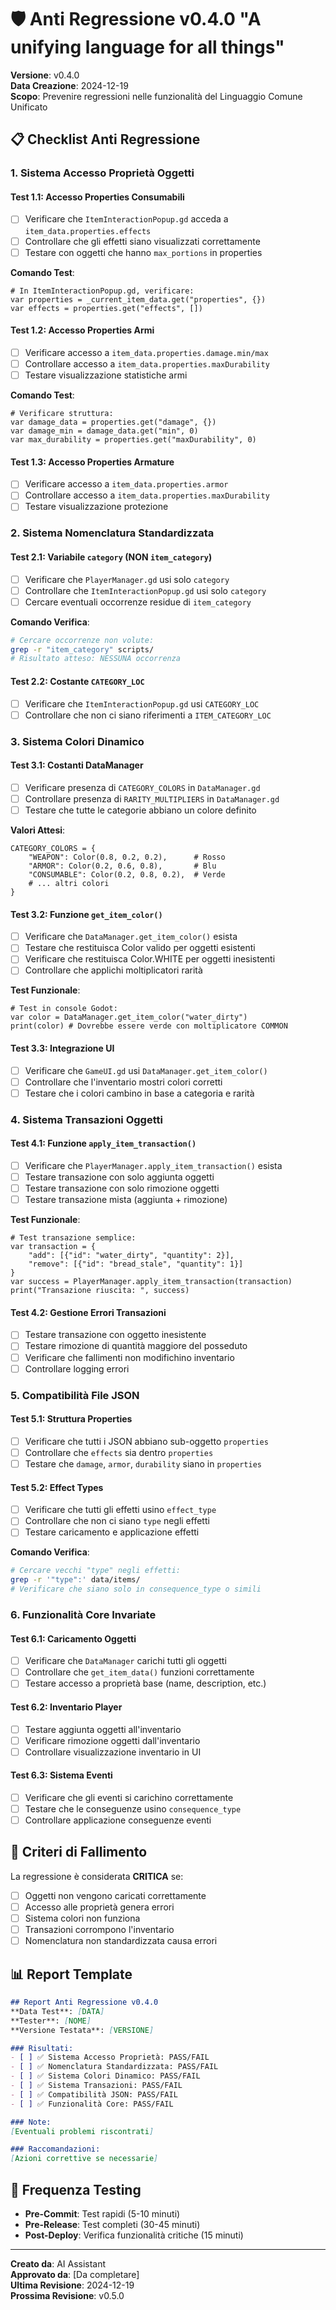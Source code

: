 # 🛡️ Anti Regressione v0.4.0 "A unifying language for all things"

**Versione**: v0.4.0  
**Data Creazione**: 2024-12-19  
**Scopo**: Prevenire regressioni nelle funzionalità del Linguaggio Comune Unificato  

## 📋 Checklist Anti Regressione

### 1. **Sistema Accesso Proprietà Oggetti**

#### Test 1.1: Accesso Properties Consumabili
- [ ] Verificare che `ItemInteractionPopup.gd` acceda a `item_data.properties.effects`
- [ ] Controllare che gli effetti siano visualizzati correttamente
- [ ] Testare con oggetti che hanno `max_portions` in properties

**Comando Test**:
```gdscript
# In ItemInteractionPopup.gd, verificare:
var properties = _current_item_data.get("properties", {})
var effects = properties.get("effects", [])
```

#### Test 1.2: Accesso Properties Armi
- [ ] Verificare accesso a `item_data.properties.damage.min/max`
- [ ] Controllare accesso a `item_data.properties.maxDurability`
- [ ] Testare visualizzazione statistiche armi

**Comando Test**:
```gdscript
# Verificare struttura:
var damage_data = properties.get("damage", {})
var damage_min = damage_data.get("min", 0)
var max_durability = properties.get("maxDurability", 0)
```

#### Test 1.3: Accesso Properties Armature
- [ ] Verificare accesso a `item_data.properties.armor`
- [ ] Controllare accesso a `item_data.properties.maxDurability`
- [ ] Testare visualizzazione protezione

### 2. **Sistema Nomenclatura Standardizzata**

#### Test 2.1: Variabile `category` (NON `item_category`)
- [ ] Verificare che `PlayerManager.gd` usi solo `category`
- [ ] Controllare che `ItemInteractionPopup.gd` usi solo `category`
- [ ] Cercare eventuali occorrenze residue di `item_category`

**Comando Verifica**:
```bash
# Cercare occorrenze non volute:
grep -r "item_category" scripts/
# Risultato atteso: NESSUNA occorrenza
```

#### Test 2.2: Costante `CATEGORY_LOC`
- [ ] Verificare che `ItemInteractionPopup.gd` usi `CATEGORY_LOC`
- [ ] Controllare che non ci siano riferimenti a `ITEM_CATEGORY_LOC`

### 3. **Sistema Colori Dinamico**

#### Test 3.1: Costanti DataManager
- [ ] Verificare presenza di `CATEGORY_COLORS` in `DataManager.gd`
- [ ] Controllare presenza di `RARITY_MULTIPLIERS` in `DataManager.gd`
- [ ] Testare che tutte le categorie abbiano un colore definito

**Valori Attesi**:
```gdscript
CATEGORY_COLORS = {
    "WEAPON": Color(0.8, 0.2, 0.2),      # Rosso
    "ARMOR": Color(0.2, 0.6, 0.8),       # Blu
    "CONSUMABLE": Color(0.2, 0.8, 0.2),  # Verde
    # ... altri colori
}
```

#### Test 3.2: Funzione `get_item_color()`
- [ ] Verificare che `DataManager.get_item_color()` esista
- [ ] Testare che restituisca Color valido per oggetti esistenti
- [ ] Verificare che restituisca Color.WHITE per oggetti inesistenti
- [ ] Controllare che applichi moltiplicatori rarità

**Test Funzionale**:
```gdscript
# Test in console Godot:
var color = DataManager.get_item_color("water_dirty")
print(color) # Dovrebbe essere verde con moltiplicatore COMMON
```

#### Test 3.3: Integrazione UI
- [ ] Verificare che `GameUI.gd` usi `DataManager.get_item_color()`
- [ ] Controllare che l'inventario mostri colori corretti
- [ ] Testare che i colori cambino in base a categoria e rarità

### 4. **Sistema Transazioni Oggetti**

#### Test 4.1: Funzione `apply_item_transaction()`
- [ ] Verificare che `PlayerManager.apply_item_transaction()` esista
- [ ] Testare transazione con solo aggiunta oggetti
- [ ] Testare transazione con solo rimozione oggetti
- [ ] Testare transazione mista (aggiunta + rimozione)

**Test Funzionale**:
```gdscript
# Test transazione semplice:
var transaction = {
    "add": [{"id": "water_dirty", "quantity": 2}],
    "remove": [{"id": "bread_stale", "quantity": 1}]
}
var success = PlayerManager.apply_item_transaction(transaction)
print("Transazione riuscita: ", success)
```

#### Test 4.2: Gestione Errori Transazioni
- [ ] Testare transazione con oggetto inesistente
- [ ] Testare rimozione di quantità maggiore del posseduto
- [ ] Verificare che fallimenti non modifichino inventario
- [ ] Controllare logging errori

### 5. **Compatibilità File JSON**

#### Test 5.1: Struttura Properties
- [ ] Verificare che tutti i JSON abbiano sub-oggetto `properties`
- [ ] Controllare che `effects` sia dentro `properties`
- [ ] Testare che `damage`, `armor`, `durability` siano in `properties`

#### Test 5.2: Effect Types
- [ ] Verificare che tutti gli effetti usino `effect_type`
- [ ] Controllare che non ci siano `type` negli effetti
- [ ] Testare caricamento e applicazione effetti

**Comando Verifica**:
```bash
# Cercare vecchi "type" negli effetti:
grep -r '"type":' data/items/
# Verificare che siano solo in consequence_type o simili
```

### 6. **Funzionalità Core Invariate**

#### Test 6.1: Caricamento Oggetti
- [ ] Verificare che `DataManager` carichi tutti gli oggetti
- [ ] Controllare che `get_item_data()` funzioni correttamente
- [ ] Testare accesso a proprietà base (name, description, etc.)

#### Test 6.2: Inventario Player
- [ ] Testare aggiunta oggetti all'inventario
- [ ] Verificare rimozione oggetti dall'inventario
- [ ] Controllare visualizzazione inventario in UI

#### Test 6.3: Sistema Eventi
- [ ] Verificare che gli eventi si carichino correttamente
- [ ] Testare che le conseguenze usino `consequence_type`
- [ ] Controllare applicazione conseguenze eventi

## 🚨 Criteri di Fallimento

La regressione è considerata **CRITICA** se:
- [ ] Oggetti non vengono caricati correttamente
- [ ] Accesso alle proprietà genera errori
- [ ] Sistema colori non funziona
- [ ] Transazioni corrompono l'inventario
- [ ] Nomenclatura non standardizzata causa errori

## 📊 Report Template

```markdown
## Report Anti Regressione v0.4.0
**Data Test**: [DATA]
**Tester**: [NOME]
**Versione Testata**: [VERSIONE]

### Risultati:
- [ ] ✅ Sistema Accesso Proprietà: PASS/FAIL
- [ ] ✅ Nomenclatura Standardizzata: PASS/FAIL
- [ ] ✅ Sistema Colori Dinamico: PASS/FAIL
- [ ] ✅ Sistema Transazioni: PASS/FAIL
- [ ] ✅ Compatibilità JSON: PASS/FAIL
- [ ] ✅ Funzionalità Core: PASS/FAIL

### Note:
[Eventuali problemi riscontrati]

### Raccomandazioni:
[Azioni correttive se necessarie]
```

## 🔄 Frequenza Testing

- **Pre-Commit**: Test rapidi (5-10 minuti)
- **Pre-Release**: Test completi (30-45 minuti)
- **Post-Deploy**: Verifica funzionalità critiche (15 minuti)

---

**Creato da**: AI Assistant  
**Approvato da**: [Da completare]  
**Ultima Revisione**: 2024-12-19  
**Prossima Revisione**: v0.5.0